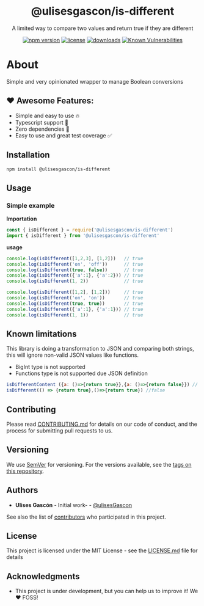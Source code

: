 <p align="center"><h1 align="center">
  @ulisesgascon/is-different
</h1>

<p align="center">
  A limited way to compare two values and return true if they are different
</p>

<p align="center">
  <a href="https://www.npmjs.org/package/@ulisesgascon/is-different"><img src="https://badgen.net/npm/v/@ulisesgascon/is-different" alt="npm version"/></a>
  <a href="https://www.npmjs.org/package/@ulisesgascon/is-different"><img src="https://badgen.net/npm/license/@ulisesgascon/is-different" alt="license"/></a>
  <a href="https://www.npmjs.org/package/@ulisesgascon/is-different"><img src="https://badgen.net/npm/dt/@ulisesgascon/is-different" alt="downloads"/></a>
  <a href="https://snyk.io/test/github/ulisesgascon/micro-utilities"><img src="https://snyk.io/test/github/ulisesgascon/micro-utilities/badge.svg" alt="Known Vulnerabilities"/></a>
</p>


# About

Simple and very opinionated wrapper to manage Boolean conversions

## ❤️ Awesome Features:


- Simple and easy to use 🔥
- Typescript support 💪
- Zero dependencies 🚀
- Easy to use and great test coverage ✅


## Installation

```bash
npm install @ulisesgascon/is-different
```

## Usage

### Simple example

**Importation**

```js
const { isDifferent } = require('@ulisesgascon/is-different')
import { isDifferent } from '@ulisesgascon/is-different'
```

**usage**

```js
console.log(isDifferent([1,2,3], [1,2]))   // true
console.log(isDifferent('on', 'off'))      // true
console.log(isDifferent(true, false))      // true
console.log(isDifferent({'a':1}, {'a':2})) // true
console.log(isDifferent(1, 2))             // true 

console.log(isDifferent([1,2], [1,2]))     // true
console.log(isDifferent('on', 'on'))       // true
console.log(isDifferent(true, true))       // true
console.log(isDifferent({'a':1}, {'a':1})) // true
console.log(isDifferent(1, 1))             // true 
```

## Known limitations

This library is doing a transformation to JSON and comparing both strings, this will ignore non-valid JSON values like functions.

- BigInt type is not supported
- Functions type is not supported due JSON definition

```js
isDifferentContent ({a: ()=>{return true}},{a: ()=>{return false}}) // false
isDifferent(() => {return true},()=>{return true}) //false
```


## Contributing

Please read [CONTRIBUTING.md](https://github.com/UlisesGascon/.github/blob/main/contributing.md) for details on our code of conduct, and the process for submitting pull requests to us.

## Versioning

We use [SemVer](http://semver.org/) for versioning. For the versions available, see the [tags on this repository](https://github.com/ulisesGascon/micro-utilities/tags).

## Authors

- **Ulises Gascón** - Initial work- - [@ulisesGascon](https://github.com/ulisesGascon)

See also the list of [contributors](https://github.com/ulisesGascon/micro-utilities/contributors) who participated in this project.

## License

This project is licensed under the MIT License - see the [LICENSE.md](../../LICENSE.md) file for details

## Acknowledgments

- This project is under development, but you can help us to improve it! We :heart: FOSS!